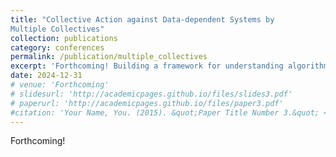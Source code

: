 ```yaml
---
title: "Collective Action against Data-dependent Systems by
Multiple Collectives"
collection: publications
category: conferences
permalink: /publication/multiple_collectives
excerpt: 'Forthcoming! Building a framework for understanding algorithmic collective action with multiple collectives'
date: 2024-12-31
# venue: 'Forthcoming'
# slidesurl: 'http://academicpages.github.io/files/slides3.pdf'
# paperurl: 'http://academicpages.github.io/files/paper3.pdf'
#citation: 'Your Name, You. (2015). &quot;Paper Title Number 3.&quot; <i>Journal 1</i>. 1(3).'
---
```

Forthcoming!
